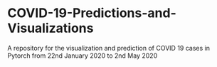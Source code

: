 # COVID-19-Predictions-and-Visualizations
A repository for the visualization and prediction of COVID 19 cases in Pytorch from 22nd January 2020 to 2nd May 2020
